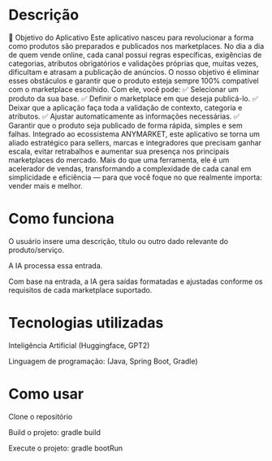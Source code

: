 # Descrição

🎯 Objetivo do Aplicativo
Este aplicativo nasceu para revolucionar a forma como produtos são preparados e publicados nos marketplaces.
No dia a dia de quem vende online, cada canal possui regras específicas, exigências de categorias, atributos obrigatórios e validações próprias que, muitas vezes, dificultam e atrasam a publicação de anúncios. O nosso objetivo é eliminar esses obstáculos e garantir que o produto esteja sempre 100% compatível com o marketplace escolhido.
Com ele, você pode:
✅ Selecionar um produto da sua base.
✅ Definir o marketplace em que deseja publicá-lo.
✅ Deixar que a aplicação faça toda a validação de contexto, categoria e atributos.
✅ Ajustar automaticamente as informações necessárias.
✅ Garantir que o produto seja publicado de forma rápida, simples e sem falhas.
Integrado ao ecossistema ANYMARKET, este aplicativo se torna um aliado estratégico para sellers, marcas e integradores que precisam ganhar escala, evitar retrabalhos e aumentar sua presença nos principais marketplaces do mercado.
Mais do que uma ferramenta, ele é um acelerador de vendas, transformando a complexidade de cada canal em simplicidade e eficiência — para que você foque no que realmente importa: vender mais e melhor.

# Como funciona

O usuário insere uma descrição, título ou outro dado relevante do produto/serviço.

A IA processa essa entrada.

Com base na entrada, a IA gera saídas formatadas e ajustadas conforme os requisitos de cada marketplace suportado.

# Tecnologias utilizadas

Inteligência Artificial (Huggingface, GPT2)

Linguagem de programação: (Java, Spring Boot, Gradle)

# Como usar

Clone o repositório 

Build o projeto: gradle build 

Execute o projeto: gradle bootRun
 